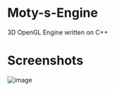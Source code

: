 # Moty-s-Engine
3D OpenGL Engine written on C++

<h1>Screenshots</h1>

![image](https://github.com/user-attachments/assets/b7f9a112-8ab4-43d9-840d-876e816224e8)
